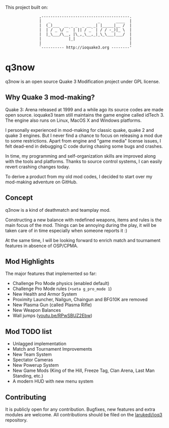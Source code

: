 This project built on:

                   ,---------------------------------------.
                   |   _                     _       ____  |
                   |  (_)___  __ _ _  _ __ _| |_____|__ /  |
                   |  | / _ \/ _` | || / _` | / / -_)|_ \  |
                   |  |_\___/\__, |\_,_\__,_|_\_\___|___/  |
                   |            |_|                        |
                   |                                       |
                   `---------- http://ioquake3.org --------'

# q3now
q3now is an open source Quake 3 Modification project under GPL license.

## Why Quake 3 mod-making?
Quake 3: Arena released at 1999 and a while ago its source codes are made open source.
ioquake3 team still maintains the game engine called idTech 3. The engine also runs on
Linux, MacOS X and Windows platforms.

I personally experienced in mod-making for classic quake, quake 2 and quake 3 engines.
But I never find a chance to focus on releasing a mod due to some restrictions. Apart
from engine and "game media" license issues, I felt dead-end in debugging C code during
chasing some bugs and crashes.

In time, my programming and self-organization skills are improved along with the tools
and platforms. Thanks to source control systems, I can easily revert crashing changes
today.

To derive a product from my old mod codes, I decided to start over my mod-making
adventure on GitHub.

## Concept
q3now is a kind of deathmatch and teamplay mod.

Constructing a new balance with redefined weapons, items and rules is the main focus
of the mod. Things can be annoying during the play, it will be taken care of in time
especially when someone reports it :)

At the same time, I will be looking forward to enrich match and tournament features
in absence of OSP/CPMA.

## Mod Highlights
The major features that implemented so far:
- Challenge Pro Mode physics (enabled default)
- Challenge Pro Mode rules (`+seta g_pro_mode 1`)
- New Health and Armor System
- Proximity Launcher, Nailgun, Chaingun and BFG10K are removed
- New Plasma Gun (called Plasma Rifle)
- New Weapon Balances
- Wall jumps ([youtu.be/RPwSBUZ2Ebw](//youtu.be/RPwSBUZ2Ebw))

## Mod TODO list
- Unlagged implementation
- Match and Tournament Improvements
- New Team System
- Spectator Cameras
- New Powerup System
- New Game Mods (King of the Hill, Freeze Tag, Clan Arena, Last Man Standing, etc.)
- A modern HUD with new menu system

## Contributing
It is publicly open for any contribution. Bugfixes, new features and extra modules are
welcome. All contributions should be filed on the
[larukedi/ioq3](//github.com/larukedi/ioq3) repository.
